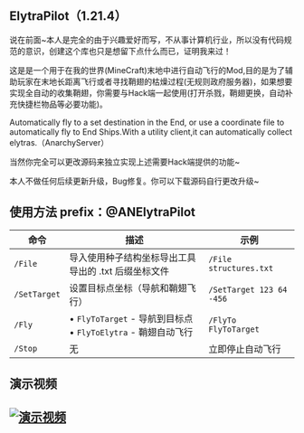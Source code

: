 ## ElytraPilot（1.21.4）
说在前面~本人是完全的由于兴趣爱好而写，不从事计算机行业，所以没有代码规范的意识，创建这个库也只是想留下点什么而已，证明我来过！

这是是一个用于在我的世界(MineCraft)末地中进行自动飞行的Mod,目的是为了辅助玩家在末地长距离飞行或者寻找鞘翅的枯燥过程(无规则政府服务器)，如果想要实现全自动的收集鞘翅，你需要与Hack端一起使用(打开杀戮，鞘翅更换，自动补充快捷栏物品等必要功能)。

Automatically fly to a set destination in the End, or use a coordinate file to automatically fly to End Ships.With a utility client,it can automatically collect elytras.（AnarchyServer）

当然你完全可以更改源码来独立实现上述需要Hack端提供的功能~

本人不做任何后续更新升级，Bug修复。你可以下载源码自行更改升级~

## 使用方法 prefix：@ANElytraPilot
| 命令 | 描述 | 示例 |
|------|------|------|
| `/File` | 导入使用种子结构坐标导出工具导出的 .txt 后缀坐标文件 | `/File structures.txt` |
| `/SetTarget`| 设置目标点坐标（导航和鞘翅飞行） | `/SetTarget 123 64 -456` |
| `/Fly`|• `FlyToTarget` - 导航到目标点<br>• `FlyToElytra` - 鞘翅自动飞行 | `/FlyTo FlyToTarget` |
| `/Stop` | 无 | 立即停止自动飞行 | `/Stop` |

## 演示视频
## [![演示视频](https://i2.hdslb.com/bfs/archive/be5ee3516cb84f35500a66a3dfe18b6946ffb0c6.jpg@518w_290h_1c_!web-video-share-cover.avif)](https://www.bilibili.com/video/BV1KaGgzWEbA)


